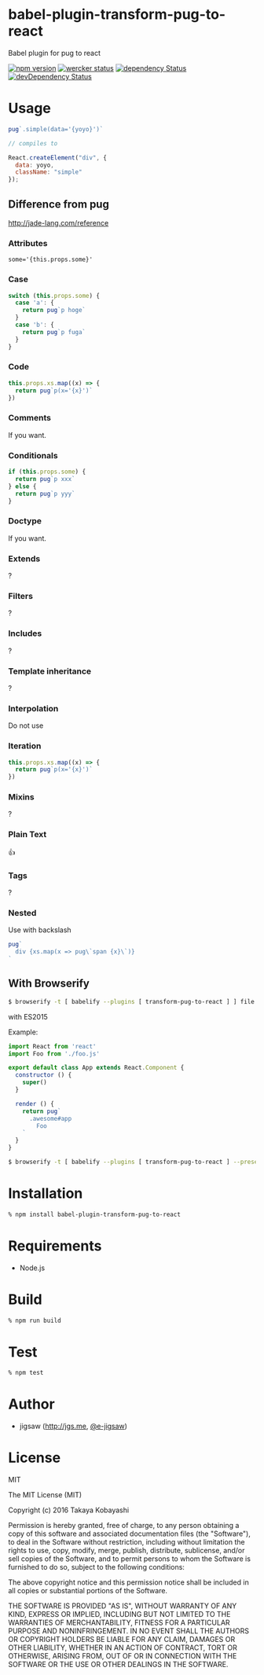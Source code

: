 babel-plugin-transform-pug-to-react
====================================

Babel plugin for pug to react

[![npm version](https://badge.fury.io/js/babel-plugin-transform-pug-to-react.svg)](http://badge.fury.io/js/babel-plugin-transform-pug-to-react) [![wercker status](https://app.wercker.com/status/339b819cccde17da5bd11b4968df2df2/s/master "wercker status")](https://app.wercker.com/project/byKey/339b819cccde17da5bd11b4968df2df2)
[![dependency Status](https://david-dm.org/e-jigsaw/babel-plugin-transform-pug-to-react/status.svg)](https://david-dm.org/e-jigsaw/babel-plugin-transform-pug-to-react) [![devDependency Status](https://david-dm.org/e-jigsaw/babel-plugin-transform-pug-to-react/dev-status.svg)](https://david-dm.org/e-jigsaw/babel-plugin-transform-pug-to-react#info=devDependencies)

# Usage

```js
pug`.simple(data='{yoyo}')`

// compiles to

React.createElement("div", {
  data: yoyo,
  className: "simple"
});
```

## Difference from pug

http://jade-lang.com/reference

### Attributes

`some='{this.props.some}'`

### Case

```js
switch (this.props.some) {
  case 'a': {
    return pug`p hoge`
  }
  case 'b': {
    return pug`p fuga`
  }
}
```

### Code

```js
this.props.xs.map((x) => {
  return pug`p(x='{x}')`
})
```

### Comments

If you want.

### Conditionals

```js
if (this.props.some) {
  return pug`p xxx`
} else {
  return pug`p yyy`
}
```

### Doctype

If you want.

### Extends

?

### Filters

?

### Includes

?

### Template inheritance

?

### Interpolation

Do not use

### Iteration

```js
this.props.xs.map((x) => {
  return pug`p(x='{x}')`
})
```

### Mixins

?

### Plain Text

:+1:

### Tags

?

### Nested

Use with backslash

```js
pug`
  div {xs.map(x => pug\`span {x}\`)}
`
```

## With Browserify

```sh
$ browserify -t [ babelify --plugins [ transform-pug-to-react ] ] file
```

with ES2015

Example:

```js
import React from 'react'
import Foo from './foo.js'

export default class App extends React.Component {
  constructor () {
    super()
  }

  render () {
    return pug`
      .awesome#app
        Foo
    `
  }
}
```

```sh
$ browserify -t [ babelify --plugins [ transform-pug-to-react ] --presets [ es2015 ] ] file
```

# Installation

```sh
% npm install babel-plugin-transform-pug-to-react
```

# Requirements

* Node.js

# Build

```sh
% npm run build
```

# Test

```sh
% npm test
```

# Author

* jigsaw (http://jgs.me, [@e-jigsaw](http://github.com/e-jigsaw))

# License

MIT

The MIT License (MIT)

Copyright (c) 2016 Takaya Kobayashi

Permission is hereby granted, free of charge, to any person obtaining a copy of this software and associated documentation files (the "Software"), to deal in the Software without restriction, including without limitation the rights to use, copy, modify, merge, publish, distribute, sublicense, and/or sell copies of the Software, and to permit persons to whom the Software is furnished to do so, subject to the following conditions:

The above copyright notice and this permission notice shall be included in all copies or substantial portions of the Software.

THE SOFTWARE IS PROVIDED "AS IS", WITHOUT WARRANTY OF ANY KIND, EXPRESS OR IMPLIED, INCLUDING BUT NOT LIMITED TO THE WARRANTIES OF MERCHANTABILITY, FITNESS FOR A PARTICULAR PURPOSE AND NONINFRINGEMENT. IN NO EVENT SHALL THE AUTHORS OR COPYRIGHT HOLDERS BE LIABLE FOR ANY CLAIM, DAMAGES OR OTHER LIABILITY, WHETHER IN AN ACTION OF CONTRACT, TORT OR OTHERWISE, ARISING FROM, OUT OF OR IN CONNECTION WITH THE SOFTWARE OR THE USE OR OTHER DEALINGS IN THE SOFTWARE.
